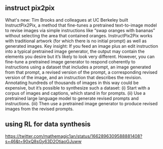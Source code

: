## instruct pix2pix

What's new: Tim Brooks and colleagues at UC Berkeley built InstructPix2Pix, a method that fine-tunes a pretrained text-to-image model to revise images via simple instructions like “swap oranges with bananas” without selecting the area that contained oranges. InstructPix2Pix works with traditional artwork (for which there is no initial prompt) as well as generated images.
Key insight: If you feed an image plus an edit instruction into a typical pretrained image generator, the output may contain the elements you desire but it’s likely to look very different. However, you can fine-tune a pretrained image generator to respond coherently to instructions using a dataset that includes a prompt, an image generated from that prompt, a revised version of the prompt, a corresponding revised version of the image, and an instruction that describes the revision. Annotating hundreds of thousands of images in this way could be expensive, but it’s possible to synthesize such a dataset: (i) Start with a corpus of images and captions, which stand in for prompts. (ii) Use a pretrained large language model to generate revised prompts and instructions. (iii) Then use a pretrained image generator to produce revised images from the revised prompts.


## using RL for data synthesis

https://twitter.com/mathemagic1an/status/1662896309588881408?s=46&t=90xQ8sGy63D2OtiaoGJuww